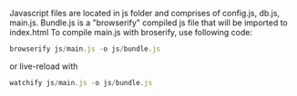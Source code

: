 
Javascript files are located in js folder and comprises of config.js, db.js, main.js. Bundle.js is a "browserify" compiled js file that will be imported to index.html
To compile main.js with broserify, use following code:
```javascript
browserify js/main.js -o js/bundle.js
```
or live-reload with
```javascript
watchify js/main.js -o js/bundle.js
```

